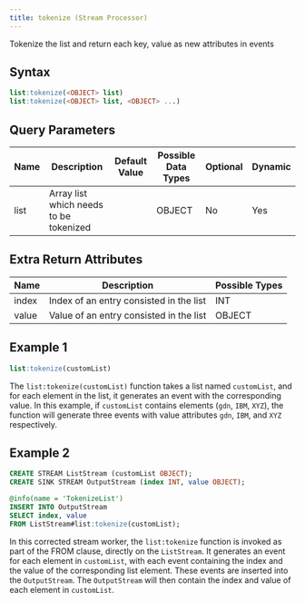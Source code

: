 ```yaml
---
title: tokenize (Stream Processor)
---
```


Tokenize the list and return each key, value as new attributes in events

## Syntax

```sql
list:tokenize(<OBJECT> list)
list:tokenize(<OBJECT> list, <OBJECT> ...)
```

## Query Parameters

| Name | Description | Default Value | Possible Data Types | Optional | Dynamic |
|------|-------------|---------------|---------------------|----------|---------|
| list | Array list which needs to be tokenized |         | OBJECT   | No  | Yes |

## Extra Return Attributes

| Name  | Description                             | Possible Types |
|-------|-----------------------------------------|----------------|
| index | Index of an entry consisted in the list | INT            |
| value | Value of an entry consisted in the list | OBJECT         |

## Example 1

```sql
list:tokenize(customList)
```

The `list:tokenize(customList)` function takes a list named `customList`, and for each element in the list, it generates an event with the corresponding value. In this example, if `customList` contains elements (`gdn`, `IBM`, `XYZ`), the function will generate three events with value attributes `gdn`, `IBM`, and `XYZ` respectively.

## Example 2

```sql
CREATE STREAM ListStream (customList OBJECT);
CREATE SINK STREAM OutputStream (index INT, value OBJECT);

@info(name = 'TokenizeList')
INSERT INTO OutputStream
SELECT index, value
FROM ListStream#list:tokenize(customList);
```

In this corrected stream worker, the `list:tokenize` function is invoked as part of the FROM clause, directly on the `ListStream`. It generates an event for each element in `customList`, with each event containing the index and the value of the corresponding list element. These events are inserted into the `OutputStream`. The `OutputStream` will then contain the index and value of each element in `customList`.
